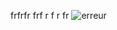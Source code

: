 frfrfr
frf
r
f
r
fr
![erreur](https://user-images.githubusercontent.com/47184187/134482854-5ef06864-e0b9-4444-98a4-a6f0ef96ab85.PNG)
